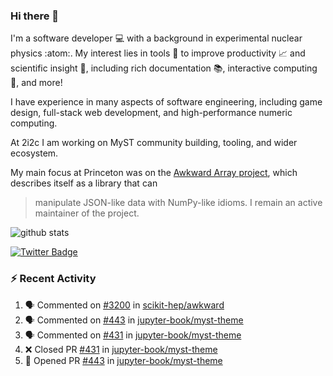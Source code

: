 ### Hi there 👋 

I'm a software developer 💻 with a background in experimental nuclear physics :atom:. My interest lies in tools :wrench: to improve productivity :chart_with_upwards_trend: and scientific insight :telescope:, including rich documentation 📚, interactive computing 🧮, and more! 

I have experience in many aspects of software engineering, including game design, full-stack web development, and high-performance numeric computing. 

At 2i2c I am working on MyST community building, tooling, and wider ecosystem. 

My main focus at Princeton was on the [Awkward Array project](awkward-array.org/), which describes itself as a library that can 
> manipulate JSON-like data with NumPy-like idioms. I remain an active maintainer of the project. 

![github stats](https://github-readme-stats.vercel.app/api?username=agoose77&show_icons=true&hide_rank=true&hide_title=true&bg_color=30,e76445,904e95&text_color=efe3ec&icon_color=efe3ec)
<!--
**agoose77/agoose77** is a ✨ _special_ ✨ repository because its `README.md` (this file) appears on your GitHub profile.

Here are some ideas to get you started:

- 🔭 I’m currently working on ...
- 🌱 I’m currently learning ...
- 👯 I’m looking to collaborate on ...
- 🤔 I’m looking for help with ...
- 💬 Ask me about ...
- 📫 How to reach me: ...
- 😄 Pronouns: ...
- ⚡ Fun fact: ...
-->

[![Twitter Badge](https://img.shields.io/twitter/follow/agoose77?style=flat-square&logo=Twitter&logoColor=white&color=cornflowerblue)](https://twitter.com/agoose77)

### :zap: Recent Activity

<!--START_SECTION:activity-->
1. 🗣 Commented on [#3200](https://github.com/scikit-hep/awkward/issues/3200#issuecomment-2265899409) in [scikit-hep/awkward](https://github.com/scikit-hep/awkward)
2. 🗣 Commented on [#443](https://github.com/jupyter-book/myst-theme/pull/443#issuecomment-2263047054) in [jupyter-book/myst-theme](https://github.com/jupyter-book/myst-theme)
3. 🗣 Commented on [#431](https://github.com/jupyter-book/myst-theme/pull/431#issuecomment-2263041250) in [jupyter-book/myst-theme](https://github.com/jupyter-book/myst-theme)
4. ❌ Closed PR [#431](https://github.com/jupyter-book/myst-theme/pull/431) in [jupyter-book/myst-theme](https://github.com/jupyter-book/myst-theme)
5. 💪 Opened PR [#443](https://github.com/jupyter-book/myst-theme/pull/443) in [jupyter-book/myst-theme](https://github.com/jupyter-book/myst-theme)
<!--END_SECTION:activity-->
